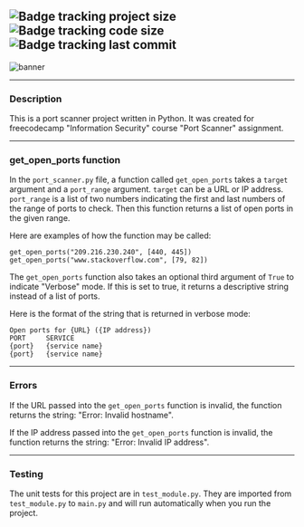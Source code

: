 ![Badge tracking project size](https://img.shields.io/github/repo-size/Preffet/Python-port-scanner?color=%23611487)![Badge tracking code size](https://img.shields.io/github/languages/code-size/Preffet/Python-port-scanner?color=%23361487)![Badge tracking last commit](https://img.shields.io/github/last-commit/Preffet/Python-port-scanner?color=%23142d87)
-----------------------------------------------------------------------------

![banner](https://user-images.githubusercontent.com/84241003/161392493-8540fc6d-930c-458f-a33a-4fce3da2f3a7.png)

-----------------------------------------------------------------------------

### Description

This is a port scanner project written in Python. It was created for freecodecamp "Information Security" course "Port Scanner" assignment.

-----------------------------------------------------------------------------

### get_open_ports function

In the `port_scanner.py` file, a function called `get_open_ports` takes a `target` argument and a `port_range` argument. `target` can be a URL or IP address. `port_range` is a list of two numbers indicating the first and last numbers of the range of ports to check. Then this function returns a list of open ports in the given range.

Here are examples of how the function may be called:

```
get_open_ports("209.216.230.240", [440, 445])
get_open_ports("www.stackoverflow.com", [79, 82])
```

The `get_open_ports` function also takes an optional third argument of `True` to indicate "Verbose" mode. If this is set to true, it returns a descriptive string instead of a list of ports.

Here is the format of the string that is returned in verbose mode:

```
Open ports for {URL} ({IP address})
PORT     SERVICE
{port}   {service name}
{port}   {service name}
```

-----------------------------------------------------------------------------

### Errors

If the URL passed into the `get_open_ports` function is invalid, the function returns the string: "Error: Invalid hostname".

If the IP address passed into the `get_open_ports` function is invalid, the function returns the string: "Error:  Invalid IP address".

-----------------------------------------------------------------------------

### Testing

The unit tests for this project are in `test_module.py`. They are imported from `test_module.py` to `main.py` and will run automatically when you run the project.
